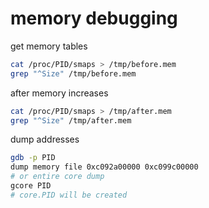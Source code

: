 # memory debugging

get memory tables

```bash
cat /proc/PID/smaps > /tmp/before.mem
grep "^Size" /tmp/before.mem
```

after memory increases

```bash
cat /proc/PID/smaps > /tmp/after.mem
grep "^Size" /tmp/after.mem
```

 dump addresses

```bash
gdb -p PID
dump memory file 0xc092a00000 0xc099c00000
# or entire core dump
gcore PID
# core.PID will be created
```

